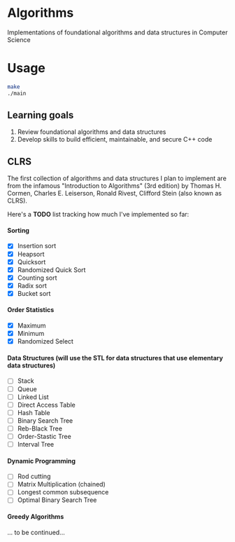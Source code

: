 # Algorithms
Implementations of foundational algorithms and data structures in Computer Science

# Usage

```bash
make
./main
```
## Learning goals

1. Review foundational algorithms and data structures
2. Develop skills to build efficient, maintainable, and secure C++ code

## CLRS

The first collection of algorithms and data structures I plan to implement are from the infamous "Introduction to Algorithms" (3rd edition) by Thomas H. Cormen, Charles E. Leiserson, Ronald Rivest, Clifford Stein (also known as CLRS).

Here's a **TODO** list tracking how much I've implemented so far:

#### Sorting

- [x] Insertion sort
- [x] Heapsort
- [x] Quicksort
- [x] Randomized Quick Sort
- [x] Counting sort
- [x] Radix sort
- [x] Bucket sort

#### Order Statistics
- [X] Maximum
- [X] Minimum
- [X] Randomized Select

#### Data Structures (will use the STL for data structures that use elementary data structures)
- [ ] Stack
- [ ] Queue
- [ ] Linked List
- [ ] Direct Access Table
- [ ] Hash Table
- [ ] Binary Search Tree
- [ ] Reb-Black Tree
- [ ] Order-Stastic Tree
- [ ] Interval Tree

#### Dynamic Programming
- [ ] Rod cutting
- [ ] Matrix Multiplication (chained)
- [ ] Longest common subsequence
- [ ] Optimal Binary Search Tree

#### Greedy Algorithms
... to be continued...
